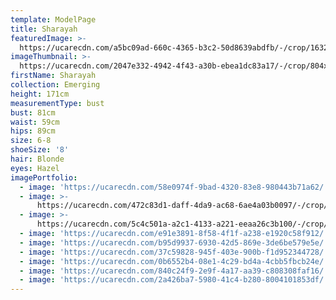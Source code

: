 ```yaml
---
template: ModelPage
title: Sharayah
featuredImage: >-
  https://ucarecdn.com/a5bc09ad-660c-4365-b3c2-50d8639abdfb/-/crop/1632x1118/0,213/-/preview/
imageThumbnail: >-
  https://ucarecdn.com/2047e332-4942-4f43-a30b-ebea1dc83a17/-/crop/804x1160/438,47/-/preview/
firstName: Sharayah
collection: Emerging
height: 171cm
measurementType: bust
bust: 81cm
waist: 59cm
hips: 89cm
size: 6-8
shoeSize: '8'
hair: Blonde
eyes: Hazel
imagePortfolio:
  - image: 'https://ucarecdn.com/58e0974f-9bad-4320-83e8-980443b71a62/'
  - image: >-
      https://ucarecdn.com/472c83d1-daff-4da9-ac68-6ae4a03b0097/-/crop/1632x2156/0,293/-/preview/
  - image: >-
      https://ucarecdn.com/5c4c501a-a2c1-4133-a221-eeaa26c3b100/-/crop/1632x2257/0,192/-/preview/
  - image: 'https://ucarecdn.com/e91e3891-8f58-4f1f-a238-e1920c58f912/'
  - image: 'https://ucarecdn.com/b95d9937-6930-42d5-869e-3de6be579e5e/'
  - image: 'https://ucarecdn.com/37c59828-945f-403e-900b-f1d952344728/'
  - image: 'https://ucarecdn.com/0b6552b4-08e1-4c29-bd4a-4cbb5fbcb24e/'
  - image: 'https://ucarecdn.com/840c24f9-2e9f-4a17-aa39-c808308faf16/'
  - image: 'https://ucarecdn.com/2a426ba7-5980-41c4-b280-8004101853df/'
---
```


